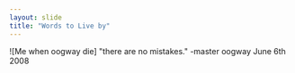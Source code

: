 ```yaml
---
layout: slide
title: "Words to Live by"
---
```

![Me when oogway die]
"there are no mistakes." -master oogway June 6th 2008

